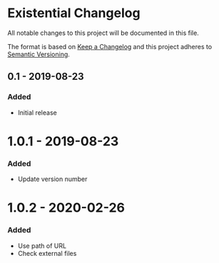 # Existential Changelog

All notable changes to this project will be documented in this file.

The format is based on [Keep a Changelog](http://keepachangelog.com/) and this project adheres to [Semantic Versioning](http://semver.org/).

## 0.1 - 2019-08-23
### Added
- Initial release

# 1.0.1 - 2019-08-23
### Added
- Update version number

# 1.0.2 - 2020-02-26
### Added
- Use path of URL
- Check external files
